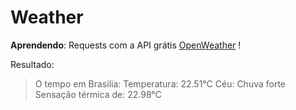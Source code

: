 # Weather
**Aprendendo**:
Requests com a API grátis [OpenWeather](https://openweathermap.org/api) !

Resultado:
>O tempo em Brasilia:
Temperatura: 22.51°C
Céu: Chuva forte
Sensação térmica de: 22.98°C
